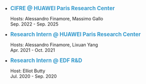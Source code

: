 <ul>
    <li class="text">
      <label> <strong> <span style="font-size:larger;color:#3399CC">CIFRE @ HUAWEI Paris Research Center</span> </strong></label>
      <p> Hosts: Alessandro Finamore, Massimo Gallo<br>Sep. 2022 - Sep. 2025</p>
    </li>
    <li class="text">
      <label><strong> <span style="font-size:larger;color:#3399CC">Research Intern @ HUAWEI Paris Research Center</span> </strong></label>
      <p> Hosts: Alessandro Finamore, Lixuan Yang<br>Apr. 2021 - Oct. 2021</p>
    </li>
    <li class="text">
      <label><strong> <span style="font-size:larger;color:#3399CC">Research Intern @ EDF R&D</span> </strong></label>
      <p> Host: Elliot Butty<br>Jul. 2020 - Sep. 2020</p>
    </li>
</ul>

